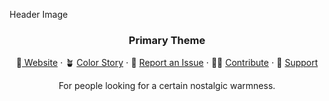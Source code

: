 Header Image
<h3 align="center">Primary Theme</h3>

<p align="center">
🎠<a href="" alt=""> Website</a>
    ⋅
🪴 <a href="" alt="">Color Story</a>
    ⋅
🐛 <a href="" alt="">Report an Issue</a>
    ⋅
🙋‍♀️ <a href="" alt="">Contribute</a>
    ⋅
💛 <a href="" alt="">Support</a>
</p>

<p align="center">
For people looking for a certain nostalgic warmness.
</p>